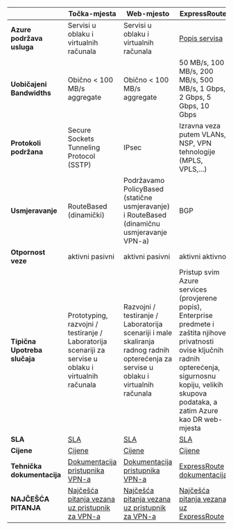|                              | **Točka-mjesta**                                                                            | **Web-mjesto**                                                                                        | **ExpressRoute**                                                                                                                     |
|------------------------------|----------------------------------------------------------------------------------------------|---------------------------------------------------------------------------------------------------------|--------------------------------------------------------------------------------------------------------------------------------------|
| **Azure podržava usluga** | Servisi u oblaku i virtualnih računala                                                          | Servisi u oblaku i virtualnih računala                                                                     | [Popis servisa](../expressroute/expressroute-faqs.md#supported-services)                                                       |
| **Uobičajeni Bandwidths**       | Obično < 100 MB/s aggregate                                                               | Obično < 100 MB/s aggregate                                                                          | 50 MB/s, 100 MB/s, 200 MB/s, 500 MB/s, 1 Gbps, 2 Gbps, 5 Gbps, 10 Gbps                                                               |
| **Protokoli podržana**      | Secure Sockets Tunneling Protocol (SSTP)                                                     | IPsec                                                | Izravna veza putem VLANs, NSP, VPN tehnologije (MPLS, VPLS,...)                                                                                                    |
| **Usmjeravanje**                  | RouteBased (dinamički)                                                                        | Podržavamo PolicyBased (statične usmjeravanje) i RouteBased (dinamičnu usmjeravanje VPN-a)                 | BGP                                                                                                                                  |
| **Otpornost veze**    | aktivni pasivni                                                                               | aktivni pasivni                                                                                          | aktivni aktivno                                                                                                                        |
| **Tipična Upotreba slučaja**         | Prototyping, razvojni / testiranje / Laboratorija scenariji za servise u oblaku i virtualnih računala              | Razvojni / testiranje / Laboratorija scenariji i male skaliranja radnog radnih opterećenja za servise u oblaku i virtualnih računala | Pristup svim Azure services (provjerene popis), Enterprise predmete i zaštita njihove privatnosti ovise ključnih radnih opterećenja, sigurnosnu kopiju, velikih skupova podataka, a zatim Azure kao DR web-mjesta |
| **SLA**                      | [SLA](https://azure.microsoft.com/support/legal/sla/)                                        | [SLA](https://azure.microsoft.com/support/legal/sla/)                                                   | [SLA](https://azure.microsoft.com/support/legal/sla/)                                                                                |
| **Cijene**                  | [Cijene](https://azure.microsoft.com/pricing/details/vpn-gateway/)                           | [Cijene](https://azure.microsoft.com/pricing/details/vpn-gateway/)                                      | [Cijene](https://azure.microsoft.com/pricing/details/expressroute/)                                                                   |
| **Tehnička dokumentacija**  | [Dokumentacija pristupnika VPN-a](https://azure.microsoft.com/documentation/services/vpn-gateway/) | [Dokumentacija pristupnika VPN-a](https://azure.microsoft.com/documentation/services/vpn-gateway/)            | [ExpressRoute dokumentacija](https://azure.microsoft.com/documentation/services/expressroute/)                                        |
| **NAJČEŠĆA PITANJA**                     | [Najčešća pitanja vezana uz pristupnik za VPN-a](vpn-gateway-vpn-faq.md)                                                    | [Najčešća pitanja vezana uz pristupnik za VPN-a](vpn-gateway-vpn-faq.md)                                                               | [Najčešća pitanja vezana uz ExpressRoute](../expressroute/expressroute-faqs.md)                                                                             |
